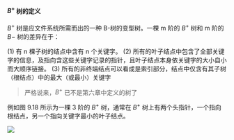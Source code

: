 
#### $B^{+}$ 树的定义

$B^{+}$ 树是应文件系统所需而出的一种 B-树的变型树。一棵 m 阶的 $B^{+}$ 树和 m 阶的 $B-$ 树的差异在于：

$(1)$ 有 n 棵子树的结点中含有 n 个关键字。
$(2)$ 所有的叶子结点中包含了全部关键字的信息，及指向含这些关键字记录的指针，且叶子结点本身依关键字的大小自小而大顺序链接。
$(3)$ 所有的非终端结点可以看成是索引部分，结点中仅含有其子树（根结点）中的最大（或最小）关键字

> 严格说来，$B^{+}$ 已不是第六章中定义的树了

例如图 9.18 所示为一棵 3 阶的 $B^{+}$ 树，通常在 $B^{+}$ 树上有两个头指针，一个指向根结点，另一个指向关键字最小的叶子结点。

![](https://gitee.com/mayundaze/img_bed/raw/master/20200714104406.png)
